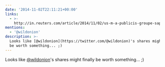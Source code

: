 ```yaml
---
date: '2014-11-02T22:11:21+00:00'
links:
  - >-
    http://in.reuters.com/article/2014/11/02/us-m-a-publicis-groupe-sapient-idINKBN0IM0SY20141102
mentions:
  - '@wildonion'
description: >-
  Looks like [@wildonion](https://twitter.com/@wildonion)'s shares might finally
  be worth something... ;)
---
```

Looks like [@wildonion](https://twitter.com/@wildonion)'s shares might finally be worth something... ;)  
